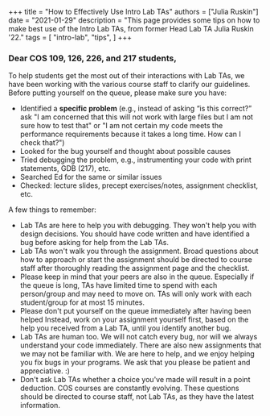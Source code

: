 +++
title = "How to Effectively Use Intro Lab TAs"
authors = ["Julia Ruskin"]
date = "2021-01-29"
description = "This page provides some tips on how to make best use of the Intro Lab TAs, from former Head Lab TA Julia Ruskin '22."
tags = [
    "intro-lab",
    "tips",
]
+++

### Dear COS 109, 126, 226, and 217 students,

To help students get the most out of their interactions with Lab TAs, we have been working with the various course staff to clarify our guidelines. Before putting yourself on the queue, please make sure you have:

* Identified a **specific problem** (e.g., instead of asking “is this correct?” ask "I am concerned that this will not work with large files but I am not sure how to test that" or "I am not certain my code meets the performance requirements because it takes a long time. How can I check that?")
* Looked for the bug yourself and thought about possible causes
* Tried debugging the problem, e.g., instrumenting your code with print statements, GDB (217), etc.
* Searched Ed for the same or similar issues
* Checked: lecture slides, precept exercises/notes, assignment checklist, etc.

A few things to remember:

* Lab TAs are here to help you with debugging. They won't help you with design decisions. You should have code written and have identified a bug before asking for help from the Lab TAs.
* Lab TAs won't walk you through the assignment. Broad questions about how to approach or start the assignment should be directed to course staff after thoroughly reading the assignment page and the checklist.
* Please keep in mind that your peers are also in the queue. Especially if the queue is long, TAs have limited time to spend with each person/group and may need to move on. TAs will only work with each student/group for at most 15 minutes.
* Please don't put yourself on the queue immediately after having been helped Instead, work on your assignment yourself first, based on the help you received from a Lab TA, until you identify another bug.
* Lab TAs are human too. We will not catch every bug, nor will we always understand your code immediately. There are also new assignments that we may not be familiar with. We are here to help, and we enjoy helping you fix bugs in your programs. We ask that you please be patient and appreciative. :)
* Don't ask Lab TAs whether a choice you've made will result in a point deduction. COS courses are constantly evolving. These questions should be directed to course staff, not Lab TAs, as they have the latest information.